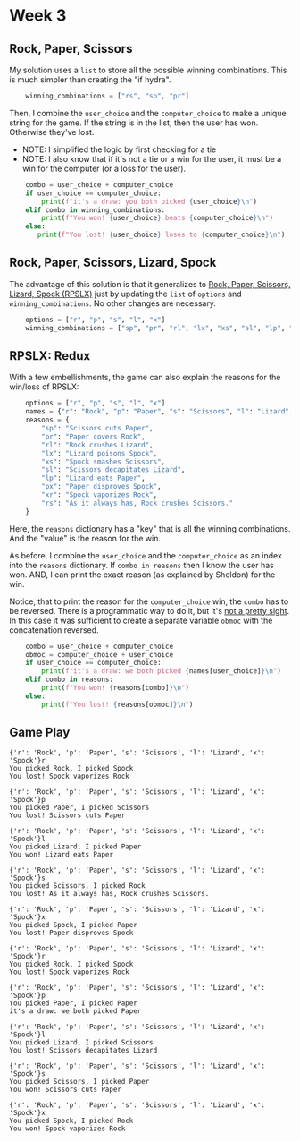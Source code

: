 # Week 3

## Rock, Paper, Scissors

My solution uses a `list` to store all the possible winning combinations. This is much simpler than creating the "if hydra". 


```python
    winning_combinations = ["rs", "sp", "pr"]
```

Then, I combine the `user_choice` and the `computer_choice` to make a unique string for the game. If the string is in the list, then the user has won. Otherwise they've lost. 

* NOTE: I simplified the logic by first checking for a tie
* NOTE: I also know that if it's not a tie or a win for the user, it must be a win for the computer (or a loss for the user).

```python
    combo = user_choice + computer_choice
    if user_choice == computer_choice:
        print(f"it's a draw: you both picked {user_choice}\n")
    elif combo in winning_combinations:
        print(f"You won! {user_choice} beats {computer_choice}\n")
    else:
       print(f"You lost! {user_choice} loses to {computer_choice}\n")
```

## Rock, Paper, Scissors, Lizard, Spock

The advantage of this solution is that it generalizes to [Rock, Paper, Scissors, Lizard, Spock (RPSLX)](https://bigbangtheory.fandom.com/wiki/Rock,_Paper,_Scissors,_Lizard,_Spock) just by updating the `list` of `options` and `winning_combinations`. No other changes are necessary.

```python
    options = ["r", "p", "s", "l", "x"]
    winning_combinations = ["sp", "pr", "rl", "lx", "xs", "sl", "lp", "px", "xr", "rs"]
```

## RPSLX: Redux

With a few embellishments, the game can also explain the reasons for the win/loss of RPSLX:

```python
    options = ["r", "p", "s", "l", "x"]
    names = {"r": "Rock", "p": "Paper", "s": "Scissors", "l": "Lizard", "x": "Spock"} ## i totally stole this from Alex!
    reasons = { 
        "sp": "Scissors cuts Paper",
        "pr": "Paper covers Rock", 
        "rl": "Rock crushes Lizard", 
        "lx": "Lizard poisons Spock", 
        "xs": "Spock smashes Scissors", 
        "sl": "Scissors decapitates Lizard",
        "lp": "Lizard eats Paper", 
        "px": "Paper disproves Spock",
        "xr": "Spock vaporizes Rock",
        "rs": "As it always has, Rock crushes Scissors."
    }
```

Here, the `reasons` dictionary has a "key" that is all the winning combinations. And the "value" is the reason for the win.

As before, I combine the `user_choice` and the `computer_choice` as an index into the `reasons` dictionary. If  `combo in reasons` then I know the user has won. AND, I can print the exact reason (as explained by Sheldon) for the win.

Notice, that to print the reason for the `computer_choice` win, the `combo` has to be reversed. There is a programmatic way to do it, but it's [not a pretty sight](https://stackoverflow.com/questions/931092/reverse-a-string-in-python). In this case it was sufficient to create a separate variable `obmoc` with the concatenation reversed.

```python
    combo = user_choice + computer_choice 
    obmoc = computer_choice + user_choice 
    if user_choice == computer_choice: 
        print(f"it's a draw: we both picked {names[user_choice]}\n")
    elif combo in reasons:
        print(f"You won! {reasons[combo]}\n") 
    else:
        print(f"You lost! {reasons[obmoc]}\n")
```

## Game Play

```
{'r': 'Rock', 'p': 'Paper', 's': 'Scissors', 'l': 'Lizard', 'x': 'Spock'}r
You picked Rock, I picked Spock
You lost! Spock vaporizes Rock

{'r': 'Rock', 'p': 'Paper', 's': 'Scissors', 'l': 'Lizard', 'x': 'Spock'}p
You picked Paper, I picked Scissors
You lost! Scissors cuts Paper

{'r': 'Rock', 'p': 'Paper', 's': 'Scissors', 'l': 'Lizard', 'x': 'Spock'}l
You picked Lizard, I picked Paper
You won! Lizard eats Paper

{'r': 'Rock', 'p': 'Paper', 's': 'Scissors', 'l': 'Lizard', 'x': 'Spock'}s
You picked Scissors, I picked Rock
You lost! As it always has, Rock crushes Scissors.

{'r': 'Rock', 'p': 'Paper', 's': 'Scissors', 'l': 'Lizard', 'x': 'Spock'}x
You picked Spock, I picked Paper
You lost! Paper disproves Spock

{'r': 'Rock', 'p': 'Paper', 's': 'Scissors', 'l': 'Lizard', 'x': 'Spock'}r
You picked Rock, I picked Spock
You lost! Spock vaporizes Rock

{'r': 'Rock', 'p': 'Paper', 's': 'Scissors', 'l': 'Lizard', 'x': 'Spock'}p
You picked Paper, I picked Paper
it's a draw: we both picked Paper

{'r': 'Rock', 'p': 'Paper', 's': 'Scissors', 'l': 'Lizard', 'x': 'Spock'}l
You picked Lizard, I picked Scissors
You lost! Scissors decapitates Lizard

{'r': 'Rock', 'p': 'Paper', 's': 'Scissors', 'l': 'Lizard', 'x': 'Spock'}s
You picked Scissors, I picked Paper
You won! Scissors cuts Paper

{'r': 'Rock', 'p': 'Paper', 's': 'Scissors', 'l': 'Lizard', 'x': 'Spock'}x
You picked Spock, I picked Rock
You won! Spock vaporizes Rock
```